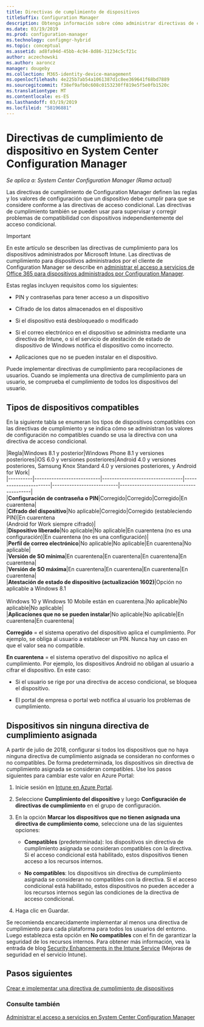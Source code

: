 ```yaml
---
title: Directivas de cumplimiento de dispositivos
titleSuffix: Configuration Manager
description: Obtenga información sobre cómo administrar directivas de cumplimiento en Configuration Manager para que los dispositivos sean compatibles con directivas de acceso condicional.
ms.date: 03/19/2019
ms.prod: configuration-manager
ms.technology: configmgr-hybrid
ms.topic: conceptual
ms.assetid: ad8fa94d-45bb-4c94-8d86-31234c5cf21c
author: aczechowski
ms.author: aaroncz
manager: dougeby
ms.collection: M365-identity-device-management
ms.openlocfilehash: 4e225b7ab54a1061387d1c8ee369641f68bd7889
ms.sourcegitcommit: f38ef9afb0c608c0153230ff819e5f5e0fb1520c
ms.translationtype: MT
ms.contentlocale: es-ES
ms.lasthandoff: 03/19/2019
ms.locfileid: "58196881"
---
```

# <a name="device-compliance-policies-in-system-center-configuration-manager"></a>Directivas de cumplimiento de dispositivo en System Center Configuration Manager

*Se aplica a: System Center Configuration Manager (Rama actual)*

Las directivas de cumplimiento de Configuration Manager definen las reglas y los valores de configuración que un dispositivo debe cumplir para que se considere conforme a las directivas de acceso condicional. Las directivas de cumplimiento también se pueden usar para supervisar y corregir problemas de compatibilidad con dispositivos independientemente del acceso condicional.  


> [!IMPORTANT]  
>  En este artículo se describen las directivas de cumplimiento para los dispositivos administrados por Microsoft Intune. Las directivas de cumplimiento para dispositivos administrados por el cliente de Configuration Manager se describe en [administrar el acceso a servicios de Office 365 para dispositivos administrados por Configuration Manager](/sccm/protect/deploy-use/manage-access-to-o365-services-for-pcs-managed-by-sccm).  

 Estas reglas incluyen requisitos como los siguientes:  

-   PIN y contraseñas para tener acceso a un dispositivo  

-   Cifrado de los datos almacenados en el dispositivo  

-   Si el dispositivo está desbloqueado o modificado  

-   Si el correo electrónico en el dispositivo se administra mediante una directiva de Intune, o si el servicio de atestación de estado de dispositivo de Windows notifica el dispositivo como incorrecto.  

-   Aplicaciones que no se pueden instalar en el dispositivo.  


 Puede implementar directivas de cumplimiento para recopilaciones de usuarios. Cuando se implementa una directiva de cumplimiento para un usuario, se comprueba el cumplimiento de todos los dispositivos del usuario.  



## <a name="supported-device-types"></a>Tipos de dispositivos compatibles

 En la siguiente tabla se enumeran los tipos de dispositivos compatibles con las directivas de cumplimiento y se indica cómo se administran los valores de configuración no compatibles cuando se usa la directiva con una directiva de acceso condicional.  

|Regla|Windows 8.1 y posterior|Windows Phone 8.1 y versiones posteriores|iOS 6.0 y versiones posteriores|Android 4.0 y versiones posteriores, Samsung Knox Standard 4.0 y versiones posteriores, y Android for Work|  
|----------|---------------------------|---------------------------------|-----------------------|---------------------------|-----------------------------------------|  
|**Configuración de contraseña o PIN**|Corregido|Corregido|Corregido|En cuarentena|  
|**Cifrado del dispositivo**|No aplicable|Corregido|Corregido (estableciendo PIN)|En cuarentena<br>(Android for Work siempre cifrado)|  
|**Dispositivo liberado**|No aplicable|No aplicable|En cuarentena (no es una configuración)|En cuarentena (no es una configuración)|  
|**Perfil de correo electrónico**|No aplicable|No aplicable|En cuarentena|No aplicable|  
|**Versión de SO mínima**|En cuarentena|En cuarentena|En cuarentena|En cuarentena|  
|**Versión de SO máxima**|En cuarentena|En cuarentena|En cuarentena|En cuarentena|  
|**Atestación de estado de dispositivo (actualización 1602)**|Opción no aplicable a Windows 8.1<br /><br /> Windows 10 y Windows 10 Mobile están en cuarentena.|No aplicable|No aplicable|No aplicable|  
|**Aplicaciones que no se pueden instalar**|No aplicable|No aplicable|En cuarentena|En cuarentena|

 **Corregido** = el sistema operativo del dispositivo aplica el cumplimiento. Por ejemplo, se obliga al usuario a establecer un PIN. Nunca hay un caso en que el valor sea no compatible.  

 **En cuarentena** = el sistema operativo del dispositivo no aplica el cumplimiento. Por ejemplo, los dispositivos Android no obligan al usuario a cifrar el dispositivo. En este caso:  

-   Si el usuario se rige por una directiva de acceso condicional, se bloquea el dispositivo.  

-   El portal de empresa o portal web notifica al usuario los problemas de cumplimiento.  



## <a name="devices-without-any-assigned-compliance-policy"></a>Dispositivos sin ninguna directiva de cumplimiento asignada
<!--2520152-->
A partir de julio de 2018, configurar si todos los dispositivos que no haya ninguna directiva de cumplimiento asignada se consideran no conformes o no compatibles. De forma predeterminada, los dispositivos sin directiva de cumplimiento asignada se consideran compatibles. Use los pasos siguientes para cambiar este valor en Azure Portal:

1. Inicie sesión en [Intune en Azure Portal](https://aka.ms/intuneportal).  

2. Seleccione **Cumplimiento del dispositivo** y luego **Configuración de directivas de cumplimiento** en el grupo de configuración.  

3. En la opción **Marcar los dispositivos que no tienen asignada una directiva de cumplimiento como**, seleccione una de las siguientes opciones:  

     - **Compatibles** (predeterminada): los dispositivos sin directiva de cumplimiento asignada se consideran compatibles con la directiva. Si el acceso condicional está habilitado, estos dispositivos tienen acceso a los recursos internos.  

     - **No compatibles**: los dispositivos sin directiva de cumplimiento asignada se consideran no compatibles con la directiva. Si el acceso condicional está habilitado, estos dispositivos no pueden acceder a los recursos internos según las condiciones de la directiva de acceso condicional.  

4. Haga clic en Guardar.  

Se recomienda encarecidamente implementar al menos una directiva de cumplimiento para cada plataforma para todos los usuarios del entorno. Luego establezca esta opción en **No compatibles** con el fin de garantizar la seguridad de los recursos internos. Para obtener más información, vea la entrada de blog [Security Enhancements in the Intune Service](https://aka.ms/compliance_policies) (Mejoras de seguridad en el servicio Intune).



## <a name="next-steps"></a>Pasos siguientes  
[Crear e implementar una directiva de cumplimiento de dispositivos](/sccm/mdm/deploy-use/create-compliance-policy)

### <a name="see-also"></a>Consulte también  
 [Administrar el acceso a servicios en System Center Configuration Manager](/sccm/protect/deploy-use/manage-access-to-services)
